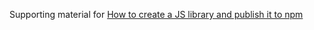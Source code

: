 Supporting material for [How to create a JS library and publish it to npm](https://adrianmanduc.medium.com/how-to-create-a-js-library-and-publish-it-to-npm-6e6351971984)

